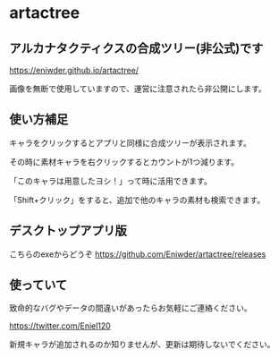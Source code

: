 # artactree

## アルカナタクティクスの合成ツリー(非公式)です
https://eniwder.github.io/artactree/

画像を無断で使用していますので、運営に注意されたら非公開にします。

## 使い方補足
キャラをクリックするとアプリと同様に合成ツリーが表示されます。

その時に素材キャラを右クリックするとカウントが1つ減ります。

「このキャラは用意したヨシ！」って時に活用できます。

「Shift+クリック」をすると、追加で他のキャラの素材も検索できます。

## デスクトップアプリ版
こちらのexeからどうぞ
https://github.com/Eniwder/artactree/releases

## 使っていて
致命的なバグやデータの間違いがあったらお気軽にご連絡ください。

https://twitter.com/Eniel120

新規キャラが追加されるのか知りませんが、更新は期待しないでください。
